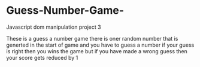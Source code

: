 # Guess-Number-Game-
Javascript dom manipulation project 3 

These is a guess a number game
there is oner random number that is generted in the start of game and you have to guess a number if your guess is right then 
you wins the game but if you have made a wrong guess then your score gets reduced by 1 

